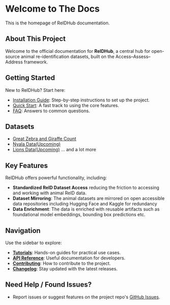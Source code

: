 # Welcome to The Docs

This is the homepage of ReIDHub documentation.


## About This Project

Welcome to the official documentation for **ReIDHub**, a central hub for open-source animal re-identification datasets, built on the Access–Assess–Address framework.

## Getting Started

New to ReIDHub? Start here:

- [Installation Guide](getting-started/installation.md): Step-by-step instructions to set up the project.
- [Quick Start](getting-started/quick-start.md): A fast track to using the core features.
- [FAQ](getting-started/faq.md): Answers to common questions.

## Datasets
- [Great Zebra and Giraffe Count](output-dataset-readmes/gzgc.md)
- [Nyala Data(Upcoming)]()
- [Lions Data(Upcoming)]()
... and a lot more 

## Key Features

ReIDHub offers powerful functionality, including:

- **Standardized ReID Dataset Access** reducing the friction to accessing and working with animal ReID data.
- **Dataset Mirroring**: The animal datasets are mirrored on open accessible data repositories including Hugging Face and Kaggle for redundancy
- **Data Enrichment**: The data is enriched with reusable artifacts such as foundational model embeddings, bounding box predictions etc. 

## Navigation

Use the sidebar to explore:

- **[Tutorials](tutorials/index.md)**: Hands-on guides for practical use cases.
- **[API Reference](api/index.md)**: Useful documentation for developers.
- **[Contributing](contributing.md)**: How to contribute to the project.
- **[Changelog](changelog.md)**: Stay updated with the latest releases.

## Need Help / Found Issues?

- Report issues or suggest features on the project repo's [GitHub Issues](https://github.com/vickruto/reidhub/issues).
